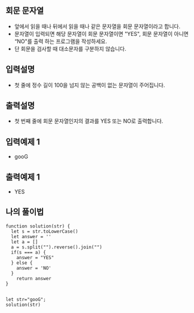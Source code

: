 ## 회문 문자열
- 앞에서 읽을 때나 뒤에서 읽을 때나 같은 문자열을 회문 문자열이라고 합니다.
- 문자열이 입력되면 해당 문자열이 회문 문자열이면 "YES", 회문 문자열이 아니면 “NO"를 출력 하는 프로그램을 작성하세요.
- 단 회문을 검사할 때 대소문자를 구분하지 않습니다.

## 입력설명
- 첫 줄에 정수 길이 100을 넘지 않는 공백이 없는 문자열이 주어집니다.

## 출력설명
- 첫 번째 줄에 회문 문자열인지의 결과를 YES 또는 NO로 출력합니다.

##  입력예제 1
- gooG

##  출력예제 1 
- YES

## 나의 풀이법
```
function solution(str) {
  let s = str.toLowerCase()
  let answer = ''
  let a = []
  a = s.split("").reverse().join("")
  if(s === a) {
    answer = "YES"
  } else {
    answer = 'NO'
  }
    return answer
}


let str="gooG";
solution(str)

```
